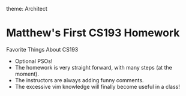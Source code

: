 theme: Architect

# Matthew's First CS193 Homework

Favorite Things About CS193
- Optional PSOs!
- The homework is very straight forward, with many steps (at the moment).
- The instructors are always adding funny comments.
- The excessive vim knowledge will finally become useful in a class!
